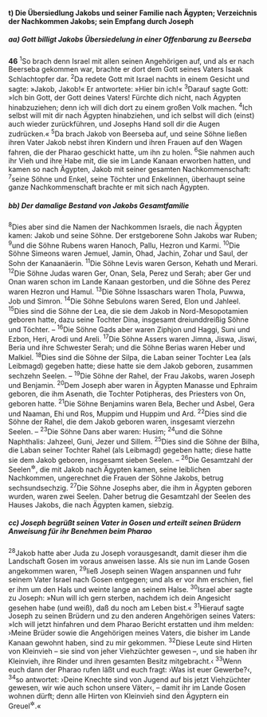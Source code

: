 #### t) Die Übersiedlung Jakobs und seiner Familie nach Ägypten; Verzeichnis der Nachkommen Jakobs; sein Empfang durch Joseph

##### aa) Gott billigt Jakobs Übersiedelung in einer Offenbarung zu Beerseba

__46__
<sup>1</sup>So brach denn Israel mit allen seinen Angehörigen auf, und als er nach Beerseba gekommen war, brachte er dort dem Gott seines Vaters Isaak Schlachtopfer dar.
<sup>2</sup>Da redete Gott mit Israel nachts in einem Gesicht und sagte: »Jakob, Jakob!« Er antwortete: »Hier bin ich!«
<sup>3</sup>Darauf sagte Gott: »Ich bin Gott, der Gott deines Vaters! Fürchte dich nicht, nach Ägypten hinabzuziehen; denn ich will dich dort zu einem großen Volk machen.
<sup>4</sup>Ich selbst will mit dir nach Ägypten hinabziehen, und ich selbst will dich (einst) auch wieder zurückführen, und Josephs Hand soll dir die Augen zudrücken.«
<sup>5</sup>Da brach Jakob von Beerseba auf, und seine Söhne ließen ihren Vater Jakob nebst ihren Kindern und ihren Frauen auf den Wagen fahren, die der Pharao geschickt hatte, um ihn zu holen.
<sup>6</sup>Sie nahmen auch ihr Vieh und ihre Habe mit, die sie im Lande Kanaan erworben hatten, und kamen so nach Ägypten, Jakob mit seiner gesamten Nachkommenschaft:
<sup>7</sup>seine Söhne und Enkel, seine Töchter und Enkelinnen, überhaupt seine ganze Nachkommenschaft brachte er mit sich nach Ägypten.

##### bb) Der damalige Bestand von Jakobs Gesamtfamilie

<sup>8</sup>Dies aber sind die Namen der Nachkommen Israels, die nach Ägypten kamen: Jakob und seine Söhne. Der erstgeborene Sohn Jakobs war Ruben;
<sup>9</sup>und die Söhne Rubens waren Hanoch, Pallu, Hezron und Karmi.
<sup>10</sup>Die Söhne Simeons waren Jemuel, Jamin, Ohad, Jachin, Zohar und Saul, der Sohn der Kanaanäerin.
<sup>11</sup>Die Söhne Levis waren Gerson, Kehath und Merari.
<sup>12</sup>Die Söhne Judas waren Ger, Onan, Sela, Perez und Serah; aber Ger und Onan waren schon im Lande Kanaan gestorben, und die Söhne des Perez waren Hezron und Hamul.
<sup>13</sup>Die Söhne Issaschars waren Thola, Puwwa, Job und Simron.
<sup>14</sup>Die Söhne Sebulons waren Sered, Elon und Jahleel.
<sup>15</sup>Dies sind die Söhne der Lea, die sie dem Jakob in Nord-Mesopotamien geboren hatte, dazu seine Tochter Dina, insgesamt dreiunddreißig Söhne und Töchter. –
<sup>16</sup>Die Söhne Gads aber waren Ziphjon und Haggi, Suni und Ezbon, Heri, Arodi und Areli.
<sup>17</sup>Die Söhne Assers waren Jimna, Jiswa, Jiswi, Beria und ihre Schwester Serah; und die Söhne Berias waren Heber und Malkiel.
<sup>18</sup>Dies sind die Söhne der Silpa, die Laban seiner Tochter Lea (als Leibmagd) gegeben hatte; diese hatte sie dem Jakob geboren, zusammen sechzehn Seelen. –
<sup>19</sup>Die Söhne der Rahel, der Frau Jakobs, waren Joseph und Benjamin.
<sup>20</sup>Dem Joseph aber waren in Ägypten Manasse und Ephraim geboren, die ihm Asenath, die Tochter Potipheras, des Priesters von On, geboren hatte.
<sup>21</sup>Die Söhne Benjamins waren Bela, Becher und Asbel, Gera und Naaman, Ehi und Ros, Muppim und Huppim und Ard.
<sup>22</sup>Dies sind die Söhne der Rahel, die dem Jakob geboren waren, insgesamt vierzehn Seelen. –
<sup>23</sup>Die Söhne Dans aber waren: Husim;
<sup>24</sup>und die Söhne Naphthalis: Jahzeel, Guni, Jezer und Sillem.
<sup>25</sup>Dies sind die Söhne der Bilha, die Laban seiner Tochter Rahel (als Leibmagd) gegeben hatte; diese hatte sie dem Jakob geboren, insgesamt sieben Seelen. –
<sup>26</sup>Die Gesamtzahl der Seelen<sup title="= Personen">&#x2732;</sup>, die mit Jakob nach Ägypten kamen, seine leiblichen Nachkommen, ungerechnet die Frauen der Söhne Jakobs, betrug sechsundsechzig.
<sup>27</sup>Die Söhne Josephs aber, die ihm in Ägypten geboren wurden, waren zwei Seelen. Daher betrug die Gesamtzahl der Seelen des Hauses Jakobs, die nach Ägypten kamen, siebzig.

##### cc) Joseph begrüßt seinen Vater in Gosen und erteilt seinen Brüdern Anweisung für ihr Benehmen beim Pharao

<sup>28</sup>Jakob hatte aber Juda zu Joseph vorausgesandt, damit dieser ihm die Landschaft Gosen im voraus anweisen lasse. Als sie nun im Lande Gosen angekommen waren,
<sup>29</sup>ließ Joseph seinen Wagen anspannen und fuhr seinem Vater Israel nach Gosen entgegen; und als er vor ihm erschien, fiel er ihm um den Hals und weinte lange an seinem Halse.
<sup>30</sup>Israel aber sagte zu Joseph: »Nun will ich gern sterben, nachdem ich dein Angesicht gesehen habe (und weiß), daß du noch am Leben bist.«
<sup>31</sup>Hierauf sagte Joseph zu seinen Brüdern und zu den anderen Angehörigen seines Vaters: »Ich will jetzt hinfahren und dem Pharao Bericht erstatten und ihm melden: ›Meine Brüder sowie die Angehörigen meines Vaters, die bisher im Lande Kanaan gewohnt haben, sind zu mir gekommen.
<sup>32</sup>Diese Leute sind Hirten von Kleinvieh – sie sind von jeher Viehzüchter gewesen –, und sie haben ihr Kleinvieh, ihre Rinder und ihren gesamten Besitz mitgebracht.‹
<sup>33</sup>Wenn euch dann der Pharao rufen läßt und euch fragt: ›Was ist euer Gewerbe?‹,
<sup>34</sup>so antwortet: ›Deine Knechte sind von Jugend auf bis jetzt Viehzüchter gewesen, wir wie auch schon unsere Väter‹, – damit ihr im Lande Gosen wohnen dürft; denn alle Hirten von Kleinvieh sind den Ägyptern ein Greuel<sup title="d.h. ein Gegenstand des Abscheus">&#x2732;</sup>.«